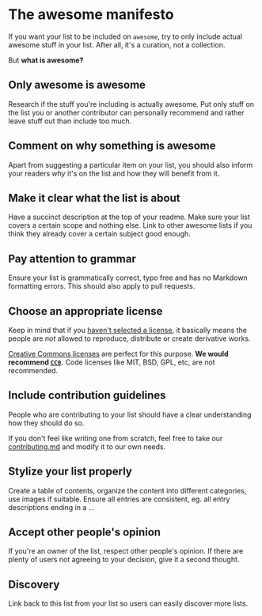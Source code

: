 # The awesome manifesto

If you want your list to be included on `awesome`, try to only include actual awesome stuff in your list. After all, it's a curation, not a collection.

But **what is awesome?**

## Only awesome is awesome

Research if the stuff you're including is actually awesome. Put only stuff on the list you or another contributor can personally recommend and rather leave stuff out than include too much.

## Comment on why something is awesome

Apart from suggesting a particular item on your list, you should also inform your readers *why* it's on the list and how they will benefit from it.

## Make it clear what the list is about

Have a succinct description at the top of your readme. Make sure your list covers a certain scope and nothing else. Link to other awesome lists if you think they already cover a certain subject good enough.

## Pay attention to grammar

Ensure your list is grammatically correct, typo free and has no Markdown formatting errors. This should also apply to pull requests.

## Choose an appropriate license

Keep in mind that if you [haven't selected a license](http://choosealicense.com/no-license/), it basically means the people are *not* allowed to reproduce, distribute or create derivative works.

[Creative Commons licenses](https://creativecommons.org/) are perfect for this purpose. **We would recommend [`CC0`](https://creativecommons.org/publicdomain/zero/1.0/).** Code licenses like MIT, BSD, GPL, etc, are not recommended.

## Include contribution guidelines

People who are contributing to your list should have a clear understanding how they should do so.

If you don't feel like writing one from scratch, feel free to take our [contributing.md](contributing.md) and modify it to our own needs.

## Stylize your list properly

Create a table of contents, organize the content into different categories, use images if suitable. Ensure all entries are consistent, eg. all entry descriptions ending in a `.`.

## Accept other people's opinion

If you're an owner of the list, respect other people's opinion. If there are plenty of users not agreeing to your decision, give it a second thought.

## Discovery

Link back to this list from your list so users can easily discover more lists.
